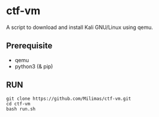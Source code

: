 # ctf-vm
A script to download and install Kali GNU/Linux using qemu.
## Prerequisite

- qemu
- python3 (& pip)

## RUN

```
git clone https://github.com/Milimas/ctf-vm.git
cd ctf-vm
bash run.sh
```
